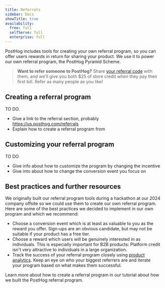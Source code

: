 ```yaml
---
title: Referrals
sidebar: Docs
showTitle: true
availability:
  free: full
  selfServe: full
  enterprise: full
---
```


PostHog includes tools for creating your own referral program, so you can offer users rewards in return for sharing your product. We use it to power our own referral program, the PostHog Pyramid Scheme. 

> **Want to refer someone to PostHog?** Share [your referral code](https://us.posthog.com/referrals) with them, and we'll give you both $25 of store credit when they pay their first bill. Refer as many people as you like!

## Creating a referral program

TO DO. 
- Give a link to the referral section, probably https://us.posthog.com/referrals
- Explain how to create a referral program from 

## Customizing your referral program
TO DO
- Give info about how to customize the program by changing the incentive
- Give into about how to change the conversion event you focus on

## Best practices and further resources
We originally built our referral program tools during a hackathon at our 2024 company offsite so we could use them to create our own referral program. Here are some of the best practices we decided to implement in our own program and which we recommend: 

- Choose a conversion event which is at least as valuable to you as the reward you offer. Sign-ups are an obvious candidate, but may not be suitable if your product has a free tier. 
- Choose a reward which users will be genuinely interested in as individuals. This is especially important for B2B products: Platform credit isn't very attractive to individuals in a large organization. 
- Track the success of your referral program closely using [product analytics](/docs/product-analytics). Keep an eye on who your biggest referrers are and iterate your program based on what makes them successful. 

Learn more about how to create a referral program in our tutorial about how we built the PostHog referral program. 